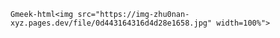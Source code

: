 `Gmeek-html<img src="https://img-zhu0nan-xyz.pages.dev/file/0d443164316d4d28e1658.jpg" width=100%">`
<!-- ##{"timestamp":1517673600}## -->